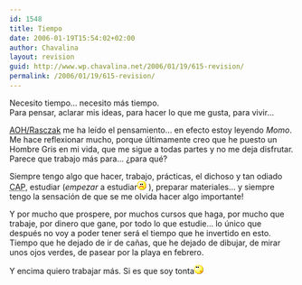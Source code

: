 ```yaml
---
id: 1548
title: Tiempo
date: 2006-01-19T15:54:02+02:00
author: Chavalina
layout: revision
guid: http://www.wp.chavalina.net/2006/01/19/615-revision/
permalink: /2006/01/19/615-revision/
---
```

Necesito tiempo… necesito más tiempo.  
Para pensar, aclarar mis ideas, para hacer lo que me gusta, para vivir…

<a href="http://www.chavalina.net/comentar.php?idpost=615#c6334" target="_blank">AOH/Rasczak</a> me ha leído el pensamiento… en efecto estoy leyendo _Momo_. Me hace reflexionar mucho, porque &uacute;ltimamente creo que he puesto un Hombre Gris en mi vida, que me sigue a todas partes y no me deja disfrutar. Parece que trabajo más para… &iquest;para qué?

Siempre tengo algo que hacer, trabajo, prácticas, el dichoso y tan odiado <acronym title="Curso de Adaptación Pedagógica">CAP</acronym>, estudiar (_empezar_ a estudiar![emo](/imagenes/emoticonos/triste.gif) ), preparar materiales… y siempre tengo la sensación de que se me olvida hacer algo importante!

Y por mucho que prospere, por muchos cursos que haga, por mucho que trabaje, por dinero que gane, por todo lo que estudie… lo &uacute;nico que después no voy a poder tener será el tiempo que he invertido en esto. Tiempo que he dejado de ir de ca&ntilde;as, que he dejado de dibujar, de mirar unos ojos verdes, de pasear por la playa en febrero.

Y encima quiero trabajar más. Si es que soy tonta![emo](/imagenes/emoticonos/pensativo.gif)
